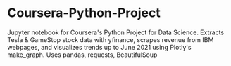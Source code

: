 # Coursera-Python-Project
Jupyter notebook for Coursera's Python Project for Data Science. Extracts Tesla &amp; GameStop stock data with yfinance, scrapes revenue from IBM webpages, and visualizes trends up to June 2021 using Plotly's make_graph. Uses pandas, requests, BeautifulSoup

